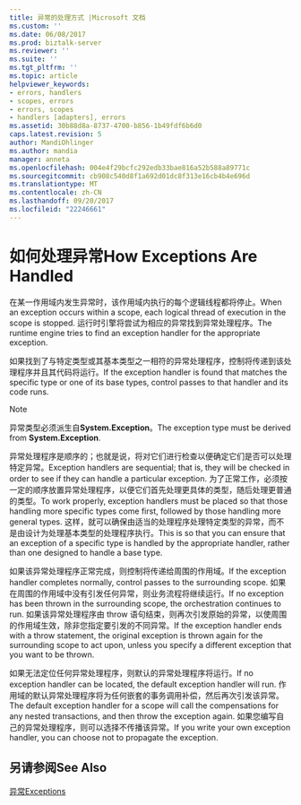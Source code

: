```yaml
---
title: 异常的处理方式 |Microsoft 文档
ms.custom: ''
ms.date: 06/08/2017
ms.prod: biztalk-server
ms.reviewer: ''
ms.suite: ''
ms.tgt_pltfrm: ''
ms.topic: article
helpviewer_keywords:
- errors, handlers
- scopes, errors
- errors, scopes
- handlers [adapters], errors
ms.assetid: 30b88d8a-8737-4700-b856-1b49fdf6b6d0
caps.latest.revision: 5
author: MandiOhlinger
ms.author: mandia
manager: anneta
ms.openlocfilehash: 004e4f29bcfc292edb33bae816a52b588a89771c
ms.sourcegitcommit: cb908c540d8f1a692d01dc8f313e16cb4b4e696d
ms.translationtype: MT
ms.contentlocale: zh-CN
ms.lasthandoff: 09/20/2017
ms.locfileid: "22246661"
---
```

# <a name="how-exceptions-are-handled"></a><span data-ttu-id="20277-102">如何处理异常</span><span class="sxs-lookup"><span data-stu-id="20277-102">How Exceptions Are Handled</span></span>
<span data-ttu-id="20277-103">在某一作用域内发生异常时，该作用域内执行的每个逻辑线程都将停止。</span><span class="sxs-lookup"><span data-stu-id="20277-103">When an exception occurs within a scope, each logical thread of execution in the scope is stopped.</span></span> <span data-ttu-id="20277-104">运行时引擎将尝试为相应的异常找到异常处理程序。</span><span class="sxs-lookup"><span data-stu-id="20277-104">The runtime engine tries to find an exception handler for the appropriate exception.</span></span>  
  
 <span data-ttu-id="20277-105">如果找到了与特定类型或其基本类型之一相符的异常处理程序，控制将传递到该处理程序并且其代码将运行。</span><span class="sxs-lookup"><span data-stu-id="20277-105">If the exception handler is found that matches the specific type or one of its base types, control passes to that handler and its code runs.</span></span>  
  
> [!NOTE]
>  <span data-ttu-id="20277-106">异常类型必须派生自**System.Exception**。</span><span class="sxs-lookup"><span data-stu-id="20277-106">The exception type must be derived from **System.Exception**.</span></span>  
  
 <span data-ttu-id="20277-107">异常处理程序是顺序的；也就是说，将对它们进行检查以便确定它们是否可以处理特定异常。</span><span class="sxs-lookup"><span data-stu-id="20277-107">Exception handlers are sequential; that is, they will be checked in order to see if they can handle a particular exception.</span></span> <span data-ttu-id="20277-108">为了正常工作，必须按一定的顺序放置异常处理程序，以便它们首先处理更具体的类型，随后处理更普通的类型。</span><span class="sxs-lookup"><span data-stu-id="20277-108">To work properly, exception handlers must be placed so that those handling more specific types come first, followed by those handling more general types.</span></span> <span data-ttu-id="20277-109">这样，就可以确保由适当的处理程序处理特定类型的异常，而不是由设计为处理基本类型的处理程序执行。</span><span class="sxs-lookup"><span data-stu-id="20277-109">This is so that you can ensure that an exception of a specific type is handled by the appropriate handler, rather than one designed to handle a base type.</span></span>  
  
 <span data-ttu-id="20277-110">如果该异常处理程序正常完成，则控制将传递给周围的作用域。</span><span class="sxs-lookup"><span data-stu-id="20277-110">If the exception handler completes normally, control passes to the surrounding scope.</span></span> <span data-ttu-id="20277-111">如果在周围的作用域中没有引发任何异常，则业务流程将继续运行。</span><span class="sxs-lookup"><span data-stu-id="20277-111">If no exception has been thrown in the surrounding scope, the orchestration continues to run.</span></span> <span data-ttu-id="20277-112">如果该异常处理程序由 throw 语句结束，则再次引发原始的异常，以使周围的作用域生效，除非您指定要引发的不同异常。</span><span class="sxs-lookup"><span data-stu-id="20277-112">If the exception handler ends with a throw statement, the original exception is thrown again for the surrounding scope to act upon, unless you specify a different exception that you want to be thrown.</span></span>  
  
 <span data-ttu-id="20277-113">如果无法定位任何异常处理程序，则默认的异常处理程序将运行。</span><span class="sxs-lookup"><span data-stu-id="20277-113">If no exception handler can be located, the default exception handler will run.</span></span> <span data-ttu-id="20277-114">作用域的默认异常处理程序将为任何嵌套的事务调用补偿，然后再次引发该异常。</span><span class="sxs-lookup"><span data-stu-id="20277-114">The default exception handler for a scope will call the compensations for any nested transactions, and then throw the exception again.</span></span> <span data-ttu-id="20277-115">如果您编写自己的异常处理程序，则可以选择不传播该异常。</span><span class="sxs-lookup"><span data-stu-id="20277-115">If you write your own exception handler, you can choose not to propagate the exception.</span></span>  
  
## <a name="see-also"></a><span data-ttu-id="20277-116">另请参阅</span><span class="sxs-lookup"><span data-stu-id="20277-116">See Also</span></span>  
 [<span data-ttu-id="20277-117">异常</span><span class="sxs-lookup"><span data-stu-id="20277-117">Exceptions</span></span>](../core/exceptions.md)